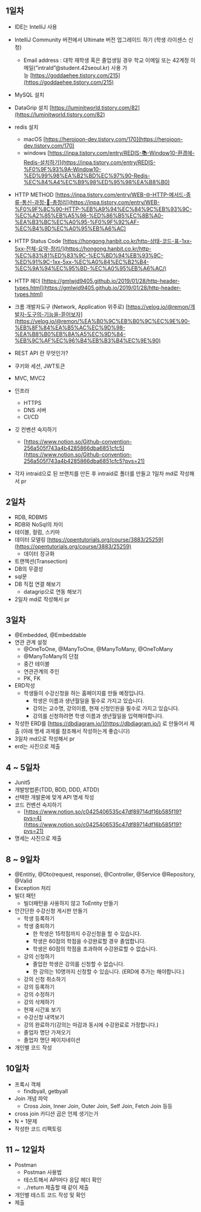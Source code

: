 ## 1일차 
- IDE는 IntelliJ 사용
- IntelliJ Community 버전에서 Ultimate 버전 업그레이드 하기 (학생 라이센스 신청)
    - Email address : 대학 재학생 혹은 졸업생일 경우 학교 이메일 또는 42계정 이메일(”intraId”@student.42seoul.kr) 사용 가능 [https://goddaehee.tistory.com/215](https://goddaehee.tistory.com/215)
- MySQL 설치
- DataGrip 설치 [https://luminitworld.tistory.com/82](https://luminitworld.tistory.com/82)
- redis 설치
    - macOS [https://herojoon-dev.tistory.com/170](https://herojoon-dev.tistory.com/170)
    - windows [https://inpa.tistory.com/entry/REDIS-📚-Window10-환경에-Redis-설치하기](https://inpa.tistory.com/entry/REDIS-%F0%9F%93%9A-Window10-%ED%99%98%EA%B2%BD%EC%97%90-Redis-%EC%84%A4%EC%B9%98%ED%95%98%EA%B8%B0)

- HTTP METHOD [https://inpa.tistory.com/entry/WEB-🌐-HTTP-메서드-종류-통신-과정-💯-총정리](https://inpa.tistory.com/entry/WEB-%F0%9F%8C%90-HTTP-%EB%A9%94%EC%84%9C%EB%93%9C-%EC%A2%85%EB%A5%98-%ED%86%B5%EC%8B%A0-%EA%B3%BC%EC%A0%95-%F0%9F%92%AF-%EC%B4%9D%EC%A0%95%EB%A6%AC)
- HTTP Status Code [https://hongong.hanbit.co.kr/http-상태-코드-표-1xx-5xx-전체-요약-정리/](https://hongong.hanbit.co.kr/http-%EC%83%81%ED%83%9C-%EC%BD%94%EB%93%9C-%ED%91%9C-1xx-5xx-%EC%A0%84%EC%B2%B4-%EC%9A%94%EC%95%BD-%EC%A0%95%EB%A6%AC/)
- HTTP 헤더 [https://gmlwjd9405.github.io/2019/01/28/http-header-types.html](https://gmlwjd9405.github.io/2019/01/28/http-header-types.html)
- 크롬 개발자도구 (Network, Application 위주로) [https://velog.io/@remon/개발자-도구의-기능을-뜯어보자](https://velog.io/@remon/%EA%B0%9C%EB%B0%9C%EC%9E%90-%EB%8F%84%EA%B5%AC%EC%9D%98-%EA%B8%B0%EB%8A%A5%EC%9D%84-%EB%9C%AF%EC%96%B4%EB%B3%B4%EC%9E%90)
- REST API 란 무엇인가?
- 쿠키와 세션, JWT토큰
- MVC, MVC2
- 인프라
    - HTTPS
    - DNS 서버
    - CI/CD
- 깃 컨벤션 숙지하기
    - [https://www.notion.so/Github-convention-256a505f743a4b4285866dba6851cfc5](https://www.notion.so/Github-convention-256a505f743a4b4285866dba6851cfc5?pvs=21)
- 각자 intraid으로 된 브랜치를 만든 후 intraid로 폴더를 만들고 1일차 md로 작성해서 pr


## 2일차

- RDB, RDBMS
- RDB와 NoSql의 차이
- 테이블, 컬럼, 스키마
- 데이터 모델링 [https://opentutorials.org/course/3883/25259](https://opentutorials.org/course/3883/25259)
    - 데이터 정규화
- 트랜젝션(Transection)
- DB의 무결성
- sql문
- DB 직접 연결 해보기
    - datagrip으로 연동 해보기
- 2일차 md로 작성해서 pr


## 3일차

- @Embedded, @Embeddable
- 연관 관계 설정
    - @OneToOne, @ManyToOne, @ManyToMany, @OneToMany
    - @ManyToMany의 단점
    - 중간 테이블
    - 연관관계의 주인
    - PK, FK
- ERD작성
    - 학생들이 수강신청을 하는 홈페이지를 만들 예정입니다.
        - 학생은 이름과 생년월일을 필수로 가지고 있습니다.
        - 강의는 교수명, 강의이름, 현재 신청인원을 필수로 가지고 있습니다.
        - 강의를 신청하려면 학생 이름과 생년월일을 입력해야합니다.
- 작성한 ERD를 [https://dbdiagram.io/](https://dbdiagram.io/) 로 만들어서 제출 (아래 명세 과제를 참조해서 작성하는게 좋습니다)
- 3일차 md으로 작성해서 pr
- erd는 사진으로 제출


## 4 ~ 5일차

- Junit5
- 개발방법론(TDD, BDD, DDD, ATDD)
- 선택한 개발론에 맞게 API 명세 작성
- 코드 컨벤션 숙지하기
    - [https://www.notion.so/c0425406535c47df89714df16b585f19?pvs=4](https://www.notion.so/c0425406535c47df89714df16b585f19?pvs=21)
- 명세는 사진으로 제출


## 8 ~ 9일차

- @Entitiy, @Dto(request, response), @Controller, @Service @Repository, @Valid
- Exception 처리
- 빌더 패턴
    - 빌더패턴을 사용하지 않고 ToEntity 만들기
- 안간단한 수강신청 게시판 만들기
    - 학생 등록하기
    - 학생 중퇴하기
        - 한 학생은 15학점까지 수강신청을 할 수 있습니다.
        - 학생은 60점의 학점을 수강완료할 경우 졸업합니다.
        - 학생은 60점의 학점을 초과하여 수강완료할 수 없습니다.
    - 강의 신청하기
        - 졸업한 학생은 강의를 신청할 수 없습니다.
        - 한 강의는 10명까지 신청할 수 있습니다. (ERD에 추가는 해야합니다.)
    - 강의 신청 취소하기
    - 강의 등록하기
    - 강의 수정하기
    - 강의 삭제하기
    - 현재 시간표 보기
    - 수강신청 내역보기
    - 강의 완료하기(강의는 마감과 동시에 수강완료로 가정합니다.)
    - 졸업자 명단 가져오기
    - 졸업자 명단 페이지네이션
- 개인별 코드 작성


## 10일차

- 프록시 객체
    - findbyall, getbyall
- Join 개념 파악
    - Cross Join, Inner Join, Outer Join, Self Join, Fetch Join 등등
- cross join 카디션 곱은 언제 생기는가
- N + 1문제
- 작성한 코드 리팩토링


## 11 ~ 12일차

- Postman
    - Postman 사용법
    - 테스트해서 API마다 응답 헤더 확인
    - ../return 제출할 때 같이 제출
- 개인별 테스트 코드 작성 및 확인
- 제출
